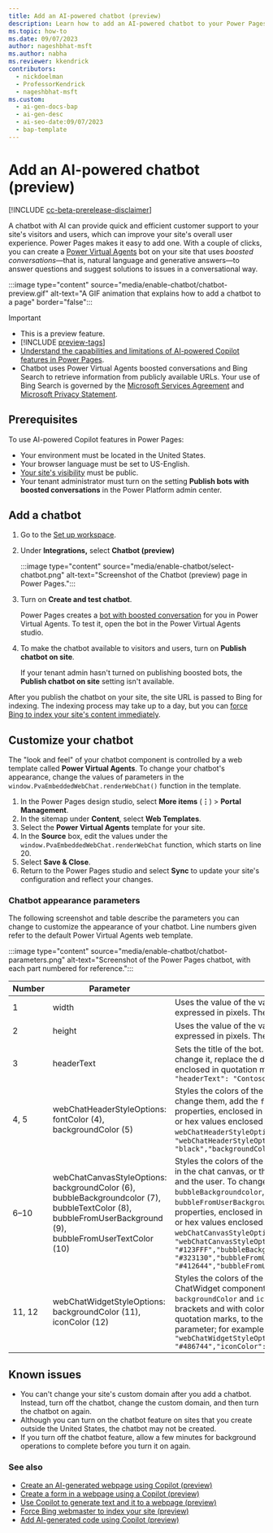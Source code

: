 ```yaml
---
title: Add an AI-powered chatbot (preview)
description: Learn how to add an AI-powered chatbot to your Power Pages site for quicker customer support and an improved user experience.
ms.topic: how-to
ms.date: 09/07/2023
author: nageshbhat-msft
ms.author: nabha
ms.reviewer: kkendrick
contributors:
  - nickdoelman
  - ProfessorKendrick
  - nageshbhat-msft
ms.custom:
  - ai-gen-docs-bap
  - ai-gen-desc
  - ai-seo-date:09/07/2023
  - bap-template
---
```


# Add an AI-powered chatbot (preview)

[!INCLUDE [cc-beta-prerelease-disclaimer](../includes/cc-beta-prerelease-disclaimer.md)]

A chatbot with AI can provide quick and efficient customer support to your site's visitors and users, which can improve your site's overall user experience. Power Pages makes it easy to add one. With a couple of clicks, you can create a [Power Virtual Agents](/power-virtual-agents/nlu-boost-conversations) bot on your site that uses *boosted conversations*&mdash;that is, natural language and generative answers&mdash;to answer questions and suggest solutions to issues in a conversational way.

:::image type="content" source="media/enable-chatbot/chatbot-preview.gif" alt-text="A GIF animation that explains how to add a chatbot to a page" border="false":::

> [!IMPORTANT]
>
> - This is a preview feature.
> - [!INCLUDE [preview-tags](../includes/cc-preview-features-definition.md)]
> - [Understand the capabilities and limitations of AI-powered Copilot features in Power Pages](../transparency-note.md).
> - Chatbot uses Power Virtual Agents boosted conversations and Bing Search to retrieve information from publicly available URLs. Your use of Bing Search is governed by the [Microsoft Services Agreement](https://go.microsoft.com/fwlink/?linkid=2178408) and [Microsoft Privacy Statement](https://go.microsoft.com/fwlink/?LinkId=521839).

## Prerequisites

To use AI-powered Copilot features in Power Pages:

- Your environment must be located in the United States.
- Your browser language must be set to US-English.
- [Your site's visibility](../security/site-visibility.md) must be public.
- Your tenant administrator must turn on the setting **Publish bots with boosted conversations** in the Power Platform admin center.

## Add a chatbot

1. Go to the [Set up workspace](../configure/setup-workspace.md).
1. Under **Integrations,** select **Chatbot (preview)**

    :::image type="content" source="media/enable-chatbot/select-chatbot.png" alt-text="Screenshot of the Chatbot (preview) page in Power Pages.":::

1. Turn on **Create and test chatbot**.

    Power Pages creates a [bot with boosted conversation](/power-virtual-agents/nlu-boost-conversations) for you in Power Virtual Agents. To test it, open the bot in the Power Virtual Agents studio.

1. To make the chatbot available to visitors and users, turn on **Publish chatbot on site**.

    If your tenant admin hasn't turned on publishing boosted bots, the **Publish chatbot on site** setting isn't available.

After you publish the chatbot on your site, the site URL is passed to Bing for indexing. The indexing process may take up to a day, but you can [force Bing to index your site's content immediately](force-bing-index.md).

## Customize your chatbot

The "look and feel" of your chatbot component is controlled by a web template called **Power Virtual Agents**. To change your chatbot's appearance, change the values of parameters in the `window.PvaEmbeddedWebChat.renderWebChat()` function in the template.

1. In the Power Pages design studio, select **More items** (**&vellip;**) > **Portal Management**.
1. In the sitemap under **Content**, select **Web Templates**.
1. Select the **Power Virtual Agents** template for your site.
1. In the **Source** box, edit the values under the `window.PvaEmbeddedWebChat.renderWebChat` function, which starts on line 20.
1. Select **Save & Close**.
1. Return to the Power Pages studio and select **Sync** to update your site's configuration and reflect your changes.

### Chatbot appearance parameters

The following screenshot and table describe the parameters you can change to customize the appearance of your chatbot. Line numbers given refer to the default Power Virtual Agents web template.

:::image type="content" source="media/enable-chatbot/chatbot-parameters.png" alt-text="Screenshot of the Power Pages chatbot, with each part numbered for reference.":::<!-- EDITOR'S NOTE: Where are 11 and 12? Also, please change the appearance of the numbered callouts in this screenshot IAW our new screenshot guidelines, https://review.learn.microsoft.com/en-us/bacx/screenshots-for-bap?branch=main. -->

| Number | Parameter | Value |
|-------------------------|-------------------------|-------------------------|
| 1 | width | Uses the value of the variable `chatWidth` (line 18), which is expressed in pixels. The default is `320px`. |
| 2 | height | Uses the value of the variable `chatHeight` (line 19), which is expressed in pixels. The default is `480px`. |
| 3 | headerText | Sets the title of the bot. The default is the bot's name. To change it, replace the default value `botTitle` with your text enclosed in quotation marks; for example,<br/>`"headerText": "Contoso bot",` |
| 4, 5 | webChatHeaderStyleOptions:<br/>fontColor (4), backgroundColor (5) | Styles the colors of the header text and background. To change them, add the `fontColor` and `backgroundColor` properties, enclosed in curly brackets and with color names or hex values enclosed in quotation marks, to the `webChatHeaderStyleOptions` parameter; for example:<br/>`"webChatHeaderStyleOptions": {"fontColor": "black","backgroundColor":"white"},` |
| 6&ndash;10 | webChatCanvasStyleOptions:<br/>backgroundColor (6),<br/>bubbleBackgroundcolor (7),<br/>bubbleTextColor (8),<br/>bubbleFromUserBackground (9),<br/>bubbleFromUserTextColor (10) | Styles the colors of the background and bubble backgrounds in the chat canvas, or the conversation between the chatbot and the user. To change them, add the `backgroundColor`, `bubbleBackgroundcolor`, `bubbleTextColor`, `bubbleFromUserBackground`, and `bubbleFromUserTextColor` properties, enclosed in curly brackets and with color names or hex values enclosed in quotation marks, to the `webChatCanvasStyleOptions` parameter; for example:<br/>`"webChatCanvasStyleOptions": {"backgroundColor": "#123FFF","bubbleBackground":"#2340F0","bubbleTextColor": "#323130","bubbleFromUserBackground": "#412644","bubbleFromUserTextColor": "#F345FF"},` |
| 11, 12 | webChatWidgetStyleOptions:<br/>backgroundColor (11), iconColor (12) | Styles the colors of the icon and background of the ChatWidget component. To change them, add the `backgroundColor` and `iconColor` properties, enclosed in curly brackets and with color names or hex values enclosed in quotation marks, to the `webChatWidgetStyleOptions` parameter; for example:<br/>`"webChatWidgetStyleOptions": {"backgroundColor": "#486744","iconColor": "#DF234F"},` |

## Known issues

- You can't change your site's custom domain after you add a chatbot. Instead, turn off the chatbot, change the custom domain, and then turn the chatbot on again.
- Although you can turn on the chatbot feature on sites that you create outside the United States, the chatbot may not be created.
- If you turn off the chatbot feature, allow a few minutes for background operations to complete before you turn it on again.

### See also

- [Create an AI-generated webpage using Copilot (preview)](../getting-started/create-page-copilot.md)
- [Create a form in a webpage using a Copilot (preview)](../getting-started/add-form-copilot.md)
- [Use Copilot to generate text and it to a webpage (preview)](../getting-started/add-text-copilot.md)
- [Force Bing webmaster to index your site (preview)](../getting-started/force-bing-index.md)
- [Add AI-generated code using Copilot (preview)](../configure/add-code-copilot.md)
